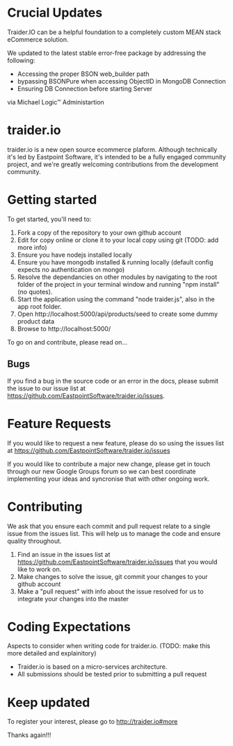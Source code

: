 Crucial Updates
==================================================================
Traider.IO can be a helpful foundation to a completely custom MEAN stack eCommerce solution.

We updated to the latest stable error-free package by addressing the following:
- Accessing the proper BSON web_builder path
- bypassing BSONPure when accessing ObjectID in MongoDB Connection
- Ensuring DB Connection before starting Server

via Michael Logic™ Administartion


traider.io
==================================================================
traider.io is a new open source ecommerce plaform. Although technically it's led by Eastpoint Software, it's intended to be a fully engaged community project, and we're greatly welcoming contributions from the development community.

Getting started
==================================================================

To get started, you'll need to:

1. Fork a copy of the repository to your own github account
2. Edit for copy online or clone it to your local copy using git (TODO: add more info)
3. Ensure you have nodejs installed locally
4. Ensure you have mongodb installed & running locally (default config expects no authentication on mongo)
5. Resolve the dependancies on other modules by navigating to the root folder of the project in your terminal window and running "npm install" (no quotes).
5. Start the application using the command "node traider.js", also in the app root folder.
6. Open http://localhost:5000/api/products/seed to create some dummy product data
7. Browse to http://localhost:5000/

To go on and contribute, please read on...

Bugs
------------------------------------------------------------------

If you find a bug in the source code or an error in the docs, please submit the issue to our issue list at https://github.com/EastpointSoftware/traider.io/issues.

Feature Requests
==================================================================

If you would like to request a new feature, please do so using the issues list at https://github.com/EastpointSoftware/traider.io/issues

If you would like to contribute a major new change, please get in touch through our new Google Groups forum so we can best coordinate implementing your ideas and syncronise that with other ongoing work.


Contributing
==================================================================

We ask that you ensure each commit and pull request relate to a single issue from the issues list. This will help us to manage the code and ensure quality throughout.

1. Find an issue in the issues list at https://github.com/EastpointSoftware/traider.io/issues that you would like to work on.
2. Make changes to solve the issue, git commit your changes to your github account
3. Make a "pull request" with info about the issue resolved for us to integrate your changes into the master


Coding Expectations
==================================================================

Aspects to consider when writing code for traider.io. (TODO: make this more detailed and explainitory)

- Traider.io is based on a micro-services architecture.
- All submissions should be tested prior to submitting a pull request

Keep updated
==================================================================

To register your interest, please go to http://traider.io#more

Thanks again!!!
